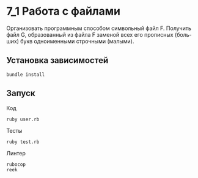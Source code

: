 # 7_1 Работа с файлами

Организовать программным способом символьный файл F. Получить файл G, образованный из файла F заменой всех его прописных (боль- ших) букв одноименными строчными (малыми).

## Установка зависимостей

```
bundle install
```

## Запуск

Код

```
ruby user.rb
```

Тесты

```
ruby test.rb
```

Линтер

```
rubocop
reek
```

